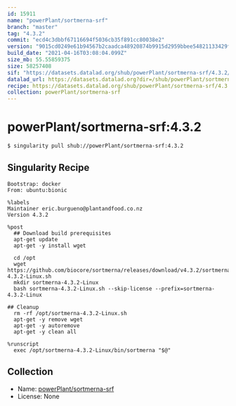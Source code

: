 ```yaml
---
id: 15911
name: "powerPlant/sortmerna-srf"
branch: "master"
tag: "4.3.2"
commit: "ecd4c3dbbf67116694f5036cb35f891cc80038e2"
version: "9015cd0249e61b94567b2caadca48920874b9915d2959bbee54821133429fa1e"
build_date: "2021-04-16T03:08:04.099Z"
size_mb: 55.55859375
size: 58257408
sif: "https://datasets.datalad.org/shub/powerPlant/sortmerna-srf/4.3.2/2021-04-16-ecd4c3db-9015cd02/9015cd0249e61b94567b2caadca48920874b9915d2959bbee54821133429fa1e.sif"
datalad_url: https://datasets.datalad.org?dir=/shub/powerPlant/sortmerna-srf/4.3.2/2021-04-16-ecd4c3db-9015cd02/
recipe: https://datasets.datalad.org/shub/powerPlant/sortmerna-srf/4.3.2/2021-04-16-ecd4c3db-9015cd02/Singularity
collection: powerPlant/sortmerna-srf
---
```


# powerPlant/sortmerna-srf:4.3.2

```bash
$ singularity pull shub://powerPlant/sortmerna-srf:4.3.2
```

## Singularity Recipe

```singularity
Bootstrap: docker
From: ubuntu:bionic

%labels
Maintainer eric.burgueno@plantandfood.co.nz
Version 4.3.2

%post
  ## Download build prerequisites
  apt-get update
  apt-get -y install wget

  cd /opt
  wget https://github.com/biocore/sortmerna/releases/download/v4.3.2/sortmerna-4.3.2-Linux.sh
  mkdir sortmerna-4.3.2-Linux
  bash sortmerna-4.3.2-Linux.sh --skip-license --prefix=sortmerna-4.3.2-Linux

## Cleanup
  rm -rf /opt/sortmerna-4.3.2-Linux.sh
  apt-get -y remove wget
  apt-get -y autoremove
  apt-get -y clean all

%runscript
  exec /opt/sortmerna-4.3.2-Linux/bin/sortmerna "$@"
```

## Collection

 - Name: [powerPlant/sortmerna-srf](https://github.com/powerPlant/sortmerna-srf)
 - License: None

